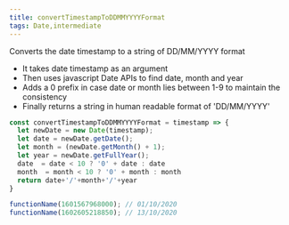 ```yaml
---
title: convertTimestampToDDMMYYYYFormat
tags: Date,intermediate
---
```


Converts the date timestamp to a string of DD/MM/YYYY format 

- It takes date timestamp as an argument
- Then uses javascript Date APIs to find date, month and year
- Adds a 0 prefix in case date or month lies between 1-9 to maintain the consistency
- Finally returns a string in human readable format of 'DD/MM/YYYY'

```js
const convertTimestampToDDMMYYYYFormat = timestamp => {
  let newDate = new Date(timestamp);
  let date = newDate.getDate();
  let month = (newDate.getMonth() + 1);
  let year = newDate.getFullYear();
  date  = date < 10 ? '0' + date : date
  month  = month < 10 ? '0' + month : month
  return date+'/'+month+'/'+year
}
```

```js
functionName(1601567968000); // 01/10/2020
functionName(1602605218850); // 13/10/2020
```
